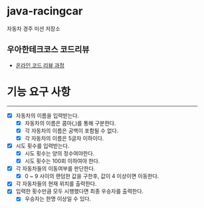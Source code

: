 # java-racingcar

자동차 경주 미션 저장소

## 우아한테크코스 코드리뷰

- [온라인 코드 리뷰 과정](https://github.com/woowacourse/woowacourse-docs/blob/master/maincourse/README.md)

# 기능 요구 사항

---

- [x] 자동차의 이름을 입력받는다.
    - [x] 자동차의 이름은 콤마(,)를 통해 구분한다.
    - [x] 각 자동차의 이름은 공백이 포함될 수 없다.
    - [x] 각 자동차의 이름은 5글자 이하이다.
- [x] 시도 횟수를 입력받는다.
    - [x] 시도 횟수는 양의 정수여야한다.
    - [x] 시도 횟수는 100회 이하여야 한다.
- [x] 각 자동차들의 이동여부를 판단한다.
    - [x] 0 ~ 9 사이의 랜덤한 값을 구한후, 값이 4 이상이면 이동한다.
- [x] 각 자동차들의 현재 위치를 출력한다.
- [x] 입력한 횟수만큼 모두 시행했다면 최종 우승자를 출력한다.
    - [x] 우승자는 한명 이상일 수 있다.
